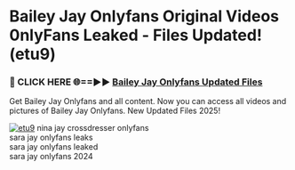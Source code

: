 # Bailey Jay Onlyfans Original Videos 0nlyFans Leaked - Files Updated! (etu9)

<h3>🔴 CLICK HERE 🌐==►► <a href="https://tinyurl.com/2wckxsce" rel="nofollow">Bailey Jay Onlyfans Updated Files</a></h3>

Get Bailey Jay Onlyfans and all content. Now you can access all videos and pictures of Bailey Jay Onlyfans. New Updated Files 2025!

[![etu9](https://i.imgur.com/AFduVYN.gif)](https://tinyurl.com/2wckxsce)
nina jay crossdresser onlyfans<br>
sara jay onlyfans leaks<br>
sara jay onlyfans leaked<br>
sara jay onlyfans 2024